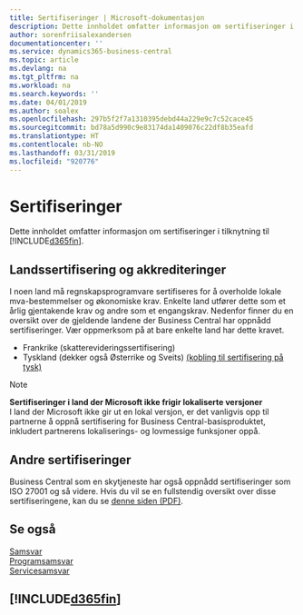 ```yaml
---
title: Sertifiseringer | Microsoft-dokumentasjon
description: Dette innholdet omfatter informasjon om sertifiseringer i tilknytning til Business Central.
author: sorenfriisalexandersen
documentationcenter: ''
ms.service: dynamics365-business-central
ms.topic: article
ms.devlang: na
ms.tgt_pltfrm: na
ms.workload: na
ms.search.keywords: ''
ms.date: 04/01/2019
ms.author: soalex
ms.openlocfilehash: 297b5f2f7a1310395debd44a229e9c7c52cace45
ms.sourcegitcommit: bd78a5d990c9e83174da1409076c22df8b35eafd
ms.translationtype: HT
ms.contentlocale: nb-NO
ms.lasthandoff: 03/31/2019
ms.locfileid: "920776"
---
```

# <a name="certifications"></a>Sertifiseringer  
Dette innholdet omfatter informasjon om sertifiseringer i tilknytning til [!INCLUDE[d365fin](../includes/d365fin_md.md)].  

## <a name="country-certifications-and-accreditations"></a>Landssertifisering og akkrediteringer
I noen land må regnskapsprogramvare sertifiseres for å overholde lokale mva-bestemmelser og økonomiske krav. Enkelte land utfører dette som et årlig gjentakende krav og andre som et engangskrav. Nedenfor finner du en oversikt over de gjeldende landene der Business Central har oppnådd sertifiseringer. Vær oppmerksom på at bare enkelte land har dette kravet.  
- Frankrike (skatterevideringssertifisering)
- Tyskland (dekker også Østerrike og Sveits) [(kobling til sertifisering på tysk)](https://www.bdo.de/de-de/themen/softwarebescheinungen/bdo/microsoft-dynamics-365-business-central)

> [!NOTE]  
>  **Sertifiseringer i land der Microsoft ikke frigir lokaliserte versjoner**  
> I land der Microsoft ikke gir ut en lokal versjon, er det vanligvis opp til partnerne å oppnå sertifisering for Business Central-basisproduktet, inkludert partnerens lokaliserings- og lovmessige funksjoner oppå.

## <a name="other-certifications"></a>Andre sertifiseringer  
Business Central som en skytjeneste har også oppnådd sertifiseringer som ISO 27001 og så videre. Hvis du vil se en fullstendig oversikt over disse sertifiseringene, kan du se [denne siden (PDF)](https://aka.ms/d365-compliance-list).

## <a name="see-also"></a>Se også  
[Samsvar](compliance-overview.md)  
[Programsamsvar](compliance-application-compliance.md)  
[Servicesamsvar](compliance-service-compliance.md)  

 ## [!INCLUDE[d365fin](../includes/free_trial_md.md)]  
 
